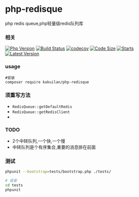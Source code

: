 # php-redisque
php redis queue,php轻量级redis队列库

### 相关
[![Php Version](https://img.shields.io/badge/php-%3E=7.2-brightgreen.svg)](https://secure.php.net/)
[![Build Status](https://travis-ci.org/kakuilan/php-redisque.svg?branch=master)](https://travis-ci.org/kakuilan/php-redisque)
[![codecov](https://codecov.io/gh/kakuilan/php-redisque/branch/master/graph/badge.svg)](https://codecov.io/gh/kakuilan/php-redisque)
[![Code Size](https://img.shields.io/github/languages/code-size/kakuilan/php-redisque.svg?style=flat-square)](https://github.com/kakuilan/php-redisque)
[![Starts](https://img.shields.io/github/stars/kakuilan/php-redisque.svg)](https://github.com/kakuilan/php-redisque)
[![Latest Version](https://img.shields.io/packagist/v/kakuilan/php-redisque.svg)](https://packagist.org/packages/kakuilan/php-redisque)

### usage
```shell script
#安装
composer require kakuilan/php-redisque

```

### 须重写方法
- `RedisQueue::getDefaultRedis`
- `RedisQueue::getRedisClient`
- 

### TODO
- 2个中转队列,一个快,一个慢
- 中转队列是个有序集合,重要的消息排在前面

### 测试
```sh
phpunit --bootstrap=tests/bootstrap.php ./tests/

# 或者
cd tests
phpunit
```
